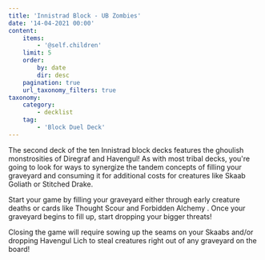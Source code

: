 ```yaml
---
title: 'Innistrad Block - UB Zombies'
date: '14-04-2021 00:00'
content:
    items:
        - '@self.children'
    limit: 5
    order:
        by: date
        dir: desc
    pagination: true
    url_taxonomy_filters: true
taxonomy:
    category:
        - decklist
    tag:
        - 'Block Duel Deck'
---
```


The second deck of the ten Innistrad block decks features the ghoulish monstrosities of Diregraf and Havengul! As with most tribal decks, you're going to look for ways to synergize the tandem concepts of filling your graveyard and consuming it for additional costs for creatures like <span class="mtgcard">Skaab Goliath</span> or <span class="mtgcard">Stitched Drake.</span>

Start your game by filling your graveyard either through early creature deaths or cards like <span class="mtgcard">Thought Scour</span> and <span class="mtgcard">Forbidden Alchemy</span> . Once your graveyard begins to fill up, start dropping your bigger threats!

Closing the game will require sowing up the seams on your Skaabs and/or dropping <span class="mtgcard">Havengul Lich</span> to steal creatures right out of any graveyard on the board!

<div class="deck-list" data-stub="innistrad-block-ub-zombies"></div>
